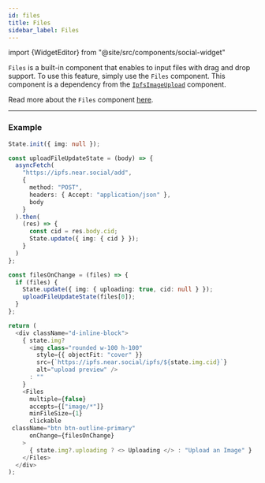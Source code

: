 ```yaml
---
id: files
title: Files
sidebar_label: Files
---
```


import {WidgetEditor} from "@site/src/components/social-widget"

`Files` is a built-in component that enables to input files with drag and drop support. To use this feature, simply use the `Files` component. This component is a dependency from the [`IpfsImageUpload`](./ipfsimageupload.md) component.

Read more about the `Files` component [here](https://www.npmjs.com/package/react-files).

<hr class="subsection" />

### Example

<WidgetEditor id='1' height="220px">

```ts
State.init({ img: null });

const uploadFileUpdateState = (body) => {
  asyncFetch(
    "https://ipfs.near.social/add",
    {
      method: "POST",
      headers: { Accept: "application/json" },
      body
    }
  ).then(
    (res) => {
      const cid = res.body.cid;
      State.update({ img: { cid } });
    }
  )
};

const filesOnChange = (files) => {
  if (files) {
    State.update({ img: { uploading: true, cid: null } });
    uploadFileUpdateState(files[0]);
  }
};

return (
  <div className="d-inline-block">
    { state.img?
      <img class="rounded w-100 h-100"
        style={{ objectFit: "cover" }}
        src={`https://ipfs.near.social/ipfs/${state.img.cid}`}
        alt="upload preview" />
      : ""
    }
    <Files
      multiple={false}
      accepts={["image/*"]}
      minFileSize={1}
      clickable
 className="btn btn-outline-primary"
      onChange={filesOnChange}
    >
      { state.img?.uploading ? <> Uploading </> : "Upload an Image" }
    </Files>
  </div>
);
```

</WidgetEditor>
